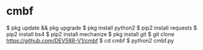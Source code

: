 # cmbf
$ pkg update &amp;&amp; pkg upgrade  $ pkg install python2  $ pip2 install requests  $ pip2 install bs4  $ pip2 install mechanize  $ pkg install git  $ git clone https://github.com/DEV588-V1/cmbf  $ cd cmbf  $ python2 cmbf.py
